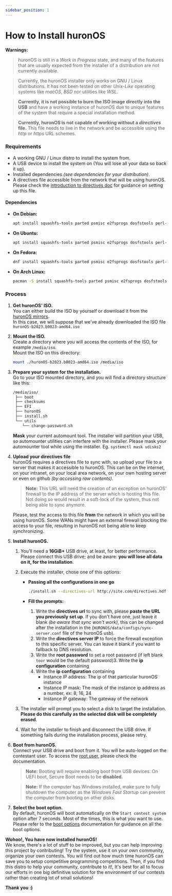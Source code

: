 ```yaml
---
sidebar_position: 1
---
```

# How to Install huronOS

**Warnings:**

> huronOS is still in a _Work in Progress_ state, and many of the features that are usually expected from the installer of a distribution are not currently available.

> Currently, the huronOS installer only works on GNU / Linux distributions. It has not been tested on other _Unix-Like_ operating systems like _macOS_, _BSD_ nor utilities like _WSL_.

> **Currently, it is not possible to burn the ISO image directly into the USB** and have a working instance of huronOS due to unique features of the system that require a special installation method.

> **Currently, huronOS is not capable of working without a _directives_ file.** This file needs to live in the network and be accessible using the _http_ or _https_ URL schemes.

### Requirements

- A working GNU / Linux distro to install the system from.
- A USB device to install the system on (You will lose all your data so back it up).
- Installed dependencies *(see dependencies for your distribution)*. 
- A directives file accessible from the network that will be using huronOS. Please check the [introduction to directives doc](./directives/introduction-to-directives.md) for guidance on setting up this file.

#### Dependencies
- **On Debian:**  
   ```bash
   apt install squashfs-tools parted psmisc e2fsprogs dosfstools perl-base
   ```
- **On Ubuntu:**  
   ```bash
   apt install squashfs-tools parted psmisc e2fsprogs dosfstools perl-base
   ```
- **On Fedora:**  
   ```bash
   dnf install squashfs-tools parted psmisc e2fsprogs dosfstools perl-base
   ```
- **On Arch Linux:**  
   ```bash
   pacman -S install squashfs-tools parted psmisc e2fsprogs dosfstools perl
   ```

### Process

1. **Get huronOS' ISO.**  
   You can either build the ISO by yourself or download it from the [huronOS mirrors](https://mirrors.huronos.org).  
   In this case, we will suppose that we've already downloaded the ISO file `huronOS-b2023.b0023-amd64.iso`

2. **Mount the ISO.**  
   Create a directory where you will access the contents of the ISO, for example `/media/iso`.  
   Mount the ISO on this directory:

   ```bash
   mount ./huronOS-b2023.b0023-amd64.iso /media/iso
   ```

3. **Prepare your system for the installation.**  
   Go to your ISO mounted directory, and you will find a directory structure like this:

   ```txt
   /media/iso/
   	├── boot
   	├── checksums
   	├── EFI
   	├── huronOS
   	├── install.sh
   	└── utils
   	   └── change-password.sh
   ```

   **Mask** your current automount tool. The installer will partition your USB, so automounter utilities can interfere with the installer. Please mask your automounter tool while using the installer. Eg. `systemctl mask udisks2`

4. **Upload your directives file**  
   huronOS requires a directives file to sync with, so upload your file to a server that makes it accessible to huronOS. This can be on the internet, on your intranet, on your local area network, on your own hosting server or even on github _(by accessing raw contents)_.

   > **Note:** This URL will need the creation of an exception on huronOS' firewall to the IP address of the server which is hosting this file. Not doing so would result in a soft-lock of the system, thus not being able to sync anymore.

   Please, test the access to this file **from** the network in which you will be using huronOS. Some WANs might have an external firewall blocking the access to your file, resulting in huronOS not being able to keep synchronizing.

5. **Install huronOS.**  

   1. You'll need a **16GiB+** USB drive, at least, for better performance. Please connect this USB drive; and be aware: **you will lose all data on it, for the installation**.

   2. Execute the installer, chose one of this options:
      - **Passing all the configurations in one go**  
         ```bash
         ./install.sh --directives-url http://site.com/directives.hdf --directives-server-ip 1.1.1.1 --root-password toor --instance-ip-address 192.168.1.1 --instance-ip-mask 24 --instance-ip-gateway 192.168.1.254
         ```

      - **Fill the prompts:**  
         1. Write the **directives url** to sync with, please **paste the URL you previously set up**. If you don't have one, just leave it blank _(be aware that sync won't work)_, this can be changed after the installation in the (`HURONOS/data/configs/sync-server.conf` file of the huronOS usb).
         2. Write the **directives server IP** to force the firewall exception to this specific server. You can leave it blank if you want to fallback to DNS resolution.
         3. Write the **root password** to set a root password (if left blank `toor` would be the default password)3. Write the **ip configuration** containing
         4. Write the **ip configuration** containing
            - Instance IP address: The ip of that particular huronOS instance
            - Instance IP mask: The mask of the instance ip address as a number, ex: 8, 16, 24
            - Instance IP gateway: The gateway of the network
   3. The installer will prompt you to select a disk to target the installation. **Please do this carefully as the selected disk will be completely erased**.
   4. Wait for the installer to finish and disconnect the USB drive. If something fails during the installation process, please retry.

6. **Boot from huronOS.**  
   Connect your USB drive and boot from it. You will be auto-logged on the contestant user. To access the [root user](./root-access.md), please check the documentation.

   > **Note:** Booting will require enabling boot from USB devices. On UEFI boot, Secure Boot needs to be **disabled**.

   > **Note:** If the computer has Windows installed, make sure to fully shutdown the computer as the _Windows Fast Startup_ can prevent the computer from booting on other disks.

7. **Select the boot option.**  
   By default, huronOS will boot automatically on the `Start contest system` option after 7 seconds. Most of the times, this is what you want to use. Please refer to the [boot options](./boot-options.md) documentation for guidance on all the boot options.

**Wohoo!, You have now installed huronOS!**  
We know, there's a lot of stuff to be improved, but you can help improving this project by contributing! Try the system, use it on your own community, organize your own contests. You will find out how much time huronOS can save you to setup competitive programming competitions. Then, if you find this distro to help your community, contribute to it!, It's best for all to focus our efforts in one big definitive solution for the environment of our contests rather than creating lot of small solutions!

**Thank you :)**
